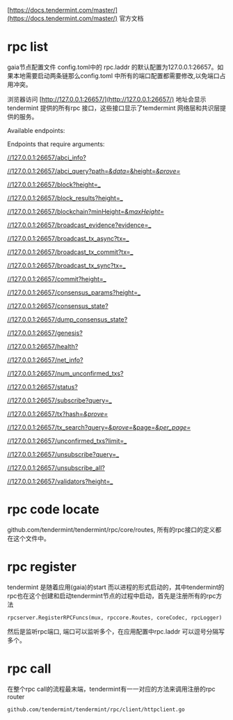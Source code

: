 [https://docs.tendermint.com/master/](https://docs.tendermint.com/master/) 官方文档

# rpc list

gaia节点配置文件 config.toml中的 rpc.laddr 的默认配置为127.0.0.1:26657。如果本地需要启动两条链那么config.toml 中所有的端口配置都需要修改,以免端口占用冲突。

浏览器访问 [http://127.0.0.1:26657/](http://127.0.0.1:26657/) 地址会显示tendermint 提供的所有rpc 接口，这些接口显示了temdermint 网络层和共识层提供的服务。

Available endpoints:

Endpoints that require arguments:

[//127.0.0.1:26657/abci_info?](http://127.0.0.1:26657/abci_info?)

[//127.0.0.1:26657/abci_query?path=_&data=_&height=_&prove=_](http://127.0.0.1:26657/abci_query?path=_&data=_&height=_&prove=_)

[//127.0.0.1:26657/block?height=_](http://127.0.0.1:26657/block?height=_)

[//127.0.0.1:26657/block_results?height=_](http://127.0.0.1:26657/block_results?height=_)

[//127.0.0.1:26657/blockchain?minHeight=_&maxHeight=_](http://127.0.0.1:26657/blockchain?minHeight=_&maxHeight=_)

[//127.0.0.1:26657/broadcast_evidence?evidence=_](http://127.0.0.1:26657/broadcast_evidence?evidence=_)

[//127.0.0.1:26657/broadcast_tx_async?tx=_](http://127.0.0.1:26657/broadcast_tx_async?tx=_)

[//127.0.0.1:26657/broadcast_tx_commit?tx=_](http://127.0.0.1:26657/broadcast_tx_commit?tx=_)

[//127.0.0.1:26657/broadcast_tx_sync?tx=_](http://127.0.0.1:26657/broadcast_tx_sync?tx=_)

[//127.0.0.1:26657/commit?height=_](http://127.0.0.1:26657/commit?height=_)

[//127.0.0.1:26657/consensus_params?height=_](http://127.0.0.1:26657/consensus_params?height=_)

[//127.0.0.1:26657/consensus_state?](http://127.0.0.1:26657/consensus_state?)

[//127.0.0.1:26657/dump_consensus_state?](http://127.0.0.1:26657/dump_consensus_state?)

[//127.0.0.1:26657/genesis?](http://127.0.0.1:26657/genesis?)

[//127.0.0.1:26657/health?](http://127.0.0.1:26657/health?)

[//127.0.0.1:26657/net_info?](http://127.0.0.1:26657/net_info?)

[//127.0.0.1:26657/num_unconfirmed_txs?](http://127.0.0.1:26657/num_unconfirmed_txs?)

[//127.0.0.1:26657/status?](http://127.0.0.1:26657/status?)

[//127.0.0.1:26657/subscribe?query=_](http://127.0.0.1:26657/subscribe?query=_)

[//127.0.0.1:26657/tx?hash=_&prove=_](http://127.0.0.1:26657/tx?hash=_&prove=_)

[//127.0.0.1:26657/tx_search?query=_&prove=_&page=_&per_page=_](http://127.0.0.1:26657/tx_search?query=_&prove=_&page=_&per_page=_)

[//127.0.0.1:26657/unconfirmed_txs?limit=_](http://127.0.0.1:26657/unconfirmed_txs?limit=_)

[//127.0.0.1:26657/unsubscribe?query=_](http://127.0.0.1:26657/unsubscribe?query=_)

[//127.0.0.1:26657/unsubscribe_all?](http://127.0.0.1:26657/unsubscribe_all?)

[//127.0.0.1:26657/validators?height=_](http://127.0.0.1:26657/validators?height=_)

# rpc code locate

github.com/tendermint/tendermint/rpc/core/routes, 所有的rpc接口的定义都在这个文件中。

# rpc register

tendermint  是随着应用(gaia)的start 而以进程的形式启动的，其中tendermint的rpc也在这个创建和启动tendermint节点的过程中启动，首先是注册所有的rpc方法

```plain
rpcserver.RegisterRPCFuncs(mux, rpccore.Routes, coreCodec, rpcLogger)
```
然后是监听rpc端口, 端口可以监听多个，在应用配置中rpc.laddr 可以逗号分隔写多个。
# rpc call

在整个rpc call的流程最末端，tendermint有一一对应的方法来调用注册的rpc router

```plain
github.com/tendermint/tendermint/rpc/client/httpclient.go
```


